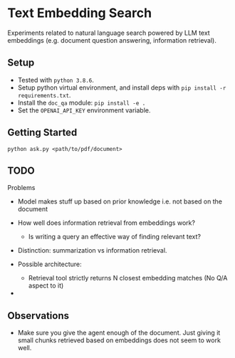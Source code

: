 # Text Embedding Search

Experiments related to natural language search powered by LLM text embeddings (e.g. document question answering, information retrieval).

## Setup

- Tested with `python 3.8.6`.
- Setup python virtual environment, and install deps with `pip install -r requirements.txt`.
- Install the `doc_qa` module: `pip install -e .`
- Set the `OPENAI_API_KEY` environment variable.

## Getting Started

```
python ask.py <path/to/pdf/document>
```

## TODO

Problems
- Model makes stuff up based on prior knowledge i.e. not based on the document

- How well does information retrieval from embeddings work?
  - Is writing a query an effective way of finding relevant text?
- Distinction: summarization vs information retrieval.

- Possible architecture:
  - Retrieval tool strictly returns N closest embedding matches (No Q/A aspect to it)

- 

## Observations

- Make sure you give the agent enough of the document. Just giving it small chunks retrieved based on embeddings does not seem to work well.


